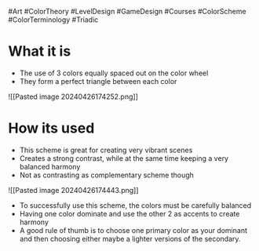  #Art #ColorTheory #LevelDesign #GameDesign #Courses #ColorScheme #ColorTerminology #Triadic
# What it is
- The use of 3 colors equally spaced out on the color wheel
- They form a perfect triangle between each color

![[Pasted image 20240426174252.png]]
# How its used
- This scheme is great for creating very vibrant scenes
- Creates a strong contrast, while at the same time keeping a very balanced harmony
- Not as contrasting as complementary scheme though

![[Pasted image 20240426174443.png]]

- To successfully use this scheme, the colors must be carefully balanced
- Having one color dominate and use the other 2 as accents to create harmony
- A good rule of thumb is to choose one primary color as your dominant and then choosing either maybe a lighter versions of the secondary.